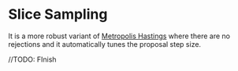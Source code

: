# Slice Sampling

It is a more robust variant of [Metropolis Hastings](metropolis_hastings.md) where there are no rejections and it automatically tunes the proposal step size.

//TODO: FInish 